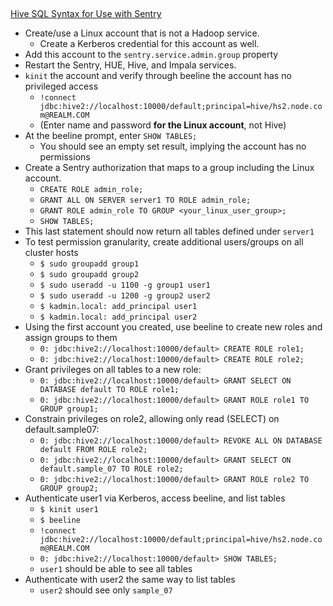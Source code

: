## <center>

[Hive SQL Syntax for Use with Sentry](https://www.cloudera.com/documentation/enterprise/latest/topics/sg_hive_sql.html)

* Create/use a Linux account that is not a Hadoop service.
    * Create a Kerberos credential for this account as well.
* Add this account to the `sentry.service.admin.group` property
* Restart the Sentry, HUE, Hive, and Impala services.
* `kinit` the account and verify through beeline the account has no privileged access
    * `!connect jdbc:hive2://localhost:10000/default;principal=hive/hs2.node.com@REALM.COM`
    * (Enter name and password **for the Linux account**, not Hive)
* At the beeline prompt, enter `SHOW TABLES;`
    * You should see an empty set result, implying the account has no permissions
* Create a Sentry authorization that maps to a group including the Linux account.
    * `CREATE ROLE admin_role;`
    * `GRANT ALL ON SERVER server1 TO ROLE admin_role;`
    * `GRANT ROLE admin_role TO GROUP <your_linux_user_group>;`
    * `SHOW TABLES;`
* This last statement should now return all tables defined under `server1`
* To test permission granularity, create additional users/groups on all cluster hosts
    * `$ sudo groupadd group1`
    * `$ sudo groupadd group2`
    * `$ sudo useradd -u 1100 -g group1 user1`
    * `$ sudo useradd -u 1200 -g group2 user2`
    * `$ kadmin.local: add_principal user1`
    * `$ kadmin.local: add_principal user2`
* Using the first account you created, use beeline to create new roles and assign groups to them
    * `0: jdbc:hive2://localhost:10000/default> CREATE ROLE role1;`
    * `0: jdbc:hive2://localhost:10000/default> CREATE ROLE role2;`
* Grant privileges on all tables to a new role:
    * `0: jdbc:hive2://localhost:10000/default> GRANT SELECT ON DATABASE default TO ROLE role1;`
    * `0: jdbc:hive2://localhost:10000/default> GRANT ROLE role1 TO GROUP group1;`
* Constrain privileges on role2, allowing only read (SELECT) on default.sample07:
    * `0: jdbc:hive2://localhost:10000/default> REVOKE ALL ON DATABASE default FROM ROLE role2;`
    * `0: jdbc:hive2://localhost:10000/default> GRANT SELECT ON default.sample_07 TO ROLE role2;`
    * `0: jdbc:hive2://localhost:10000/default> GRANT ROLE role2 TO GROUP group2;`
* Authenticate user1 via Kerberos, access beeline, and list tables
    * `$ kinit user1`
    * `$ beeline`
    * `!connect jdbc:hive2://localhost:10000/default;principal=hive/hs2.node.com@REALM.COM`
    * `0: jdbc:hive2://localhost:10000/default> SHOW TABLES;`
    * `user1` should be able to see all tables
* Authenticate with user2 the same way to list tables
    * `user2` should see only `sample_07`
